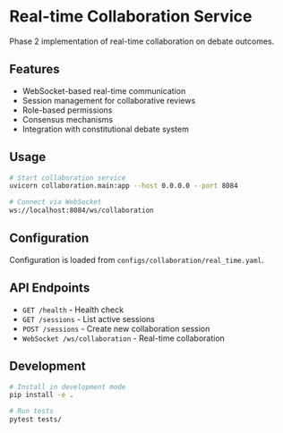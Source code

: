 # Real-time Collaboration Service

Phase 2 implementation of real-time collaboration on debate outcomes.

## Features

- WebSocket-based real-time communication
- Session management for collaborative reviews
- Role-based permissions
- Consensus mechanisms
- Integration with constitutional debate system

## Usage

```bash
# Start collaboration service
uvicorn collaboration.main:app --host 0.0.0.0 --port 8084

# Connect via WebSocket
ws://localhost:8084/ws/collaboration
```

## Configuration

Configuration is loaded from `configs/collaboration/real_time.yaml`.

## API Endpoints

- `GET /health` - Health check
- `GET /sessions` - List active sessions  
- `POST /sessions` - Create new collaboration session
- `WebSocket /ws/collaboration` - Real-time collaboration

## Development

```bash
# Install in development mode
pip install -e .

# Run tests
pytest tests/
```